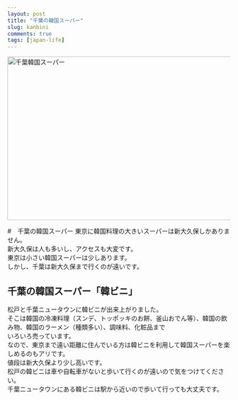```yaml
---
layout: post
title: "千葉の韓国スーパー"
slug: kanbini
comments: true
tags: [japan-life]
---
```

<img src="https://drive.google.com/uc?export=view&id=1VKUhPyfoDj_nB5IDQuDizpUfnkwd7YDu"  width="700" height="370" alt="千葉韓国スーパー">

#　千葉の韓国スーパー
東京に韓国料理の大きいスーパーは新大久保しかありません。  
新大久保は人も多いし、アクセスも大変です。  
東京は小さい韓国スーパーは少しあります。  
しかし、千葉は新大久保まで行くのが遠いです。  

## 千葉の韓国スーパー「韓ビニ」  
松戸と千葉ニュータウンに韓ビニが出来上がりました。  
そこは韓国の冷凍料理（スンデ、トッポッキのお餅、釜山おでん等）、韓国の飲み物、韓国のラーメン（種類多い）、調味料、化粧品まで  
いろいろ売っています。  
なので、東京まで遠い距離に住んでいる方は韓ビニを利用して韓国スーパーを楽しめるのもアリです。  
値段は新大久保より少し高いです。  
松戸の韓ビニは車や自転車がないと歩いて行くのが遠いので気をつけてください。  
千葉ニュータウンにある韓ビニは駅から近いので歩いて行っても大丈夫です。  